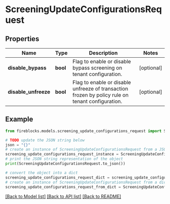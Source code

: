 # ScreeningUpdateConfigurationsRequest


## Properties

Name | Type | Description | Notes
------------ | ------------- | ------------- | -------------
**disable_bypass** | **bool** | Flag to enable or disable bypass screening on tenant configuration. | [optional] 
**disable_unfreeze** | **bool** | Flag to enable or disable unfreeze of transaction frozen by policy rule on tenant configuration. | [optional] 

## Example

```python
from fireblocks.models.screening_update_configurations_request import ScreeningUpdateConfigurationsRequest

# TODO update the JSON string below
json = "{}"
# create an instance of ScreeningUpdateConfigurationsRequest from a JSON string
screening_update_configurations_request_instance = ScreeningUpdateConfigurationsRequest.from_json(json)
# print the JSON string representation of the object
print(ScreeningUpdateConfigurationsRequest.to_json())

# convert the object into a dict
screening_update_configurations_request_dict = screening_update_configurations_request_instance.to_dict()
# create an instance of ScreeningUpdateConfigurationsRequest from a dict
screening_update_configurations_request_from_dict = ScreeningUpdateConfigurationsRequest.from_dict(screening_update_configurations_request_dict)
```
[[Back to Model list]](../README.md#documentation-for-models) [[Back to API list]](../README.md#documentation-for-api-endpoints) [[Back to README]](../README.md)


